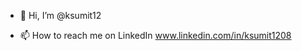 - 👋 Hi, I’m @ksumit12



- 📫 How to reach me on LinkedIn www.linkedin.com/in/ksumit1208 

<!---
ksumit12/ksumit12 is a ✨ special ✨ repository because its `README.md` (this file) appears on your GitHub profile.
You can click the Preview link to take a look at your changes.
--->
